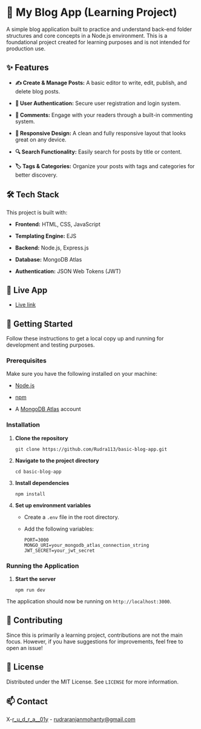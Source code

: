 # 📝 My Blog App (Learning Project)

A simple blog application built to practice and understand back-end folder structures and core concepts in a Node.js environment. This is a foundational project created for learning purposes and is not intended for production use.

## ✨ Features

* **✍️ Create & Manage Posts:** A basic editor to write, edit, publish, and delete blog posts.

* **👤 User Authentication:** Secure user registration and login system.

* **💬 Comments:** Engage with your readers through a built-in commenting system.

* **🚀 Responsive Design:** A clean and fully responsive layout that looks great on any device.

* **🔍 Search Functionality:** Easily search for posts by title or content.

* **🏷️ Tags & Categories:** Organize your posts with tags and categories for better discovery.

## 🛠️ Tech Stack

This project is built with:

* **Frontend:** HTML, CSS, JavaScript

* **Templating Engine:** EJS

* **Backend:** Node.js, Express.js

* **Database:** MongoDB Atlas

* **Authentication:** JSON Web Tokens (JWT)

## 🚀 Live App
* [Live link](https://basic-blog-app-c9qz.onrender.com/)

## 🚀 Getting Started

Follow these instructions to get a local copy up and running for development and testing purposes.

### Prerequisites

Make sure you have the following installed on your machine:

* [Node.js](https://nodejs.org/en/)

* [npm](https://www.npmjs.com/)

* A [MongoDB Atlas](https://www.mongodb.com/cloud/atlas) account

### Installation

1. **Clone the repository**

   ```
   git clone https://github.com/Rudra113/basic-blog-app.git
   ```

2. **Navigate to the project directory**

   ```
   cd basic-blog-app
   ```

3. **Install dependencies**

   ```
   npm install
   ```

4. **Set up environment variables**

   * Create a `.env` file in the root directory.

   * Add the following variables:

     ```
     PORT=3000
     MONGO_URI=your_mongodb_atlas_connection_string
     JWT_SECRET=your_jwt_secret
     ```

### Running the Application

1. **Start the server**

   ```
   npm run dev
   ```

The application should now be running on `http://localhost:3000`.

## 🤝 Contributing

Since this is primarily a learning project, contributions are not the main focus. However, if you have suggestions for improvements, feel free to open an issue!

## 📄 License

Distributed under the MIT License. See `LICENSE` for more information.

## 📫 Contact

X-[r_u_d_r_a__01y](https://x.com/r_u_d_r_a__01) - rudraranjanmohanty@gmail.com



